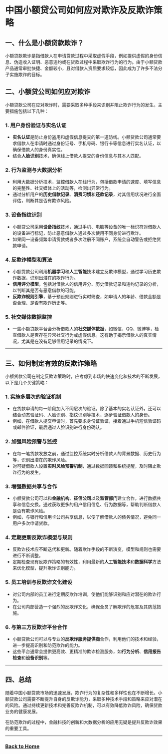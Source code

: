 # 中国小额贷公司如何应对欺诈及反欺诈策略

## 一、什么是小额贷款欺诈？

小额贷款欺诈是指借款人在申请贷款过程中采取虚假手段，例如提供虚假的身份信息、伪造收入证明、恶意违约或在贷款过程中采取欺诈行为的行为。由于小额贷款产品通常审批快捷、金额较小，且对借款人资质要求较低，因此成为了许多不法分子实施欺诈的目标。

## 二、小额贷公司如何应对欺诈

小额贷款公司在应对欺诈时，需要采取多种手段来识别并阻止欺诈行为的发生。主要措施包括以下几种：

### 1. 用户身份验证与实名认证

- **实名认证**是防止身份盗用和虚假信息提交的第一道防线。小额贷款公司通常要求借款人在申请时通过身份证号、手机号码、银行卡等信息进行实名认证，以确保借款人的身份真实性。
- 结合**人脸识别**技术，确保线上借款人提交的身份信息与其本人匹配。

### 2. 行为监测与大数据分析

- 利用大数据分析技术，监控借款人在线行为，包括借款申请的速度、填写信息的完整性、社交媒体上的活动等，检测出异常行为。
- 通过分析用户的**历史借款记录**、**消费习惯**和**还款记录**，对其信用状况进行全面评估，判断其是否有欺诈风险。

### 3. 设备指纹识别

- 小额贷公司采用**设备指纹**技术，通过手机、电脑等设备的唯一标识符对借款人的设备进行标记，防止恶意借款人通过多次使用不同身份进行欺诈。
- 如果同一设备频繁申请贷款或者多次注册不同账户，系统会自动警告或拒绝贷款申请。

### 4. 反欺诈模型和算法

- 小额贷款公司利用**机器学习**和**人工智能**技术建立反欺诈模型，通过学习历史欺诈数据，识别出潜在的欺诈行为。
- **信用评分模型**，包括对借款人的信用评分、历史借款记录和违约记录的分析，以判断其是否有恶意借款的可能。
- **反欺诈规则引擎**，基于预设规则进行实时筛查，如申请人的年龄、借款金额是否合理、是否有欺诈历史等。

### 5. 社交媒体数据监控

- 一些小额贷款平台会分析借款人的**社交媒体数据**，如微信、QQ、微博等，检查借款人是否存在异常社交行为或虚假信息。这有助于揭示借款人的真实情况，尤其是在没有足够信用记录的情况下。

---

## 三、如何制定有效的反欺诈策略

小额贷款公司在制定反欺诈策略时，应考虑到市场的快速变化和技术的不断发展，以下是几个关键策略：

### 1. 实施多层次的验证机制

- 在贷款申请的每一阶段加入不同层次的验证。除了基本的实名认证外，还可以结合动态验证码、人脸识别、指纹识别等技术，逐步验证借款人的身份。
- 例如，在借款人提交申请时，首先要求身份证验证，接着通过手机短信验证码或邮件验证，最后通过人脸识别进行身份确认。

### 2. 加强风险预警与监控

- 在每一笔贷款发放之前，通过监控系统实时分析借款人的背景数据、历史行为等，识别出潜在的欺诈风险。
- 对可疑借款人设置**实时风险预警机制**，通过数据回馈和系统提醒，及时阻止欺诈行为的发生。

### 3. 增强数据共享与合作

- 小额贷款公司可以和**金融机构**、**征信公司**以及**监管部门**建立合作，进行数据共享和信息交换。通过获取更多的用户信用信息、行为数据等，帮助判断借款人是否有欺诈风险。
- 例如，与银行和信用卡公司共享信息，以便了解借款人的债务情况，避免同一用户多次申请贷款。

### 4. 定期更新反欺诈模型与规则

- 反欺诈技术应不断迭代和更新。随着欺诈手段的不断演变，模型和规则也需要进行不断调整。
- 定期检查现有反欺诈策略的有效性，利用最新的**人工智能技术**和**数据科学**方法来优化模型，提升欺诈识别能力。

### 5. 员工培训与反欺诈文化建设

- 对公司内部的员工进行定期反欺诈培训，使他们能够识别和应对潜在的欺诈行为。
- 在公司内部营造一个强烈的反欺诈文化，确保全员了解欺诈的危害及其防范措施。

### 6. 与第三方反欺诈平台合作

- 小额贷款公司可以与专业的**反欺诈服务提供商**合作，利用他们的技术和经验，进一步提高识别和防范欺诈的能力。
- 这些平台通常会提供更高效、更精准的欺诈检测服务，如**行为分析**、**信用报告检查**和**设备识别**等。

---

## 四、总结

随着中国小额贷款市场的迅速发展，欺诈行为的复杂性和多样性也在不断增长。小额贷款公司需要不断提升自身的反欺诈能力，采取多种技术手段和策略来应对潜在的风险。通过持续更新技术和完善反欺诈机制，可以有效降低欺诈风险，确保贷款业务的健康发展。

在防范欺诈的过程中，金融科技的创新和大数据分析的应用无疑是提升反欺诈效果的重要工具。

---

### **[Back to Home](#home)**